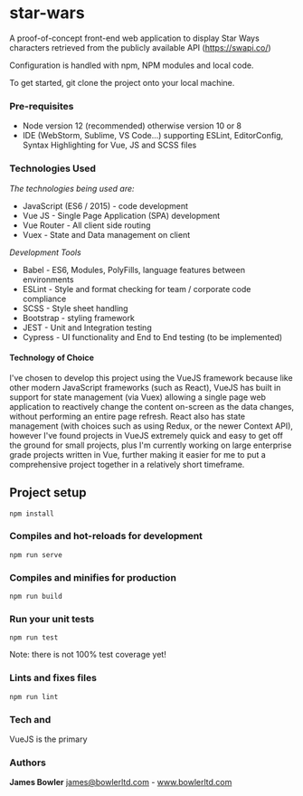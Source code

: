 # star-wars
A proof-of-concept front-end web application to display Star Ways characters retrieved from the publicly available API 
(https://swapi.co/)

Configuration is handled with npm, NPM modules and local code.

To get started, git clone the project onto your local machine.

### Pre-requisites
  - Node version 12 (recommended) otherwise version 10 or 8
  - IDE (WebStorm, Sublime, VS Code...) supporting ESLint, EditorConfig, Syntax Highlighting for Vue, JS and SCSS files
  
### Technologies Used

 *The technologies being used are:*
 - JavaScript (ES6 / 2015) - code development
 - Vue JS - Single Page Application (SPA) development
 - Vue Router - All client side routing
 - Vuex -  State and Data management on client
 
 *Development Tools*
 - Babel - ES6, Modules, PolyFills, language features between environments
 - ESLint - Style and format checking for team / corporate code compliance
 - SCSS - Style sheet handling
 - Bootstrap - styling framework
 - JEST - Unit and Integration testing
 - Cypress - UI functionality and End to End testing (to be implemented)
 
#### Technology of Choice
I've chosen to develop this project using the VueJS framework because like other modern JavaScript frameworks (such as React),
VueJS has built in support for state management (via Vuex) allowing a single page web application to reactively change the content
on-screen as the data changes, without performing an entire page refresh.
React also has state management (with choices such as using Redux, or the newer Context API), however I've found projects in VueJS
extremely quick and easy to get off the ground for small projects, plus I'm currently working on large enterprise grade 
projects written in Vue, further making it easier for me to put a comprehensive project together in a relatively short timeframe.

## Project setup
```
npm install
```

### Compiles and hot-reloads for development
```
npm run serve
```

### Compiles and minifies for production
```
npm run build
```

### Run your unit tests
```
npm run test
```
Note: there is not 100% test coverage yet!

### Lints and fixes files
```
npm run lint
```

### Tech and 
VueJS is the primary 

### Authors
**James Bowler** james@bowlerltd.com - www.bowlerltd.com
